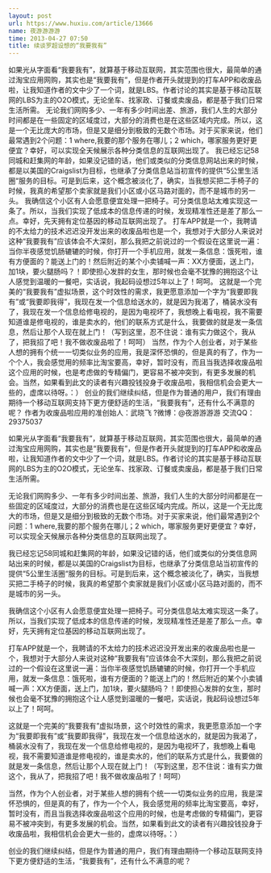 ```yaml
---
layout: post
url: https://www.huxiu.com/article/13666
name: 夜游游游游
time: 2013-04-27 07:50
title: 续谈罗超设想的“我要我有”
---
```

如果光从字面看“我要我有”，就算基于移动互联网，其实范围也很大，最简单的通过淘宝应用网购，其实也是“我要我有”，但是作者开头就提到的打车APP和收废品啦，让我知道作者的文中少了一个词，就是LBS。作者讨论的其实是基于移动互联网的LBS为主的O2O模式，无论坐车、找家政、订餐或卖废品，都是基于我们日常生活所需。 无论我们网购多少、一年有多少时间出差、旅游，我们人生的大部分时间都是在一些固定的区域度过，大部分的消费也是在这些区域内完成。所以，这是一个无比庞大的市场，但是又是细分到极致的无数个市场。对于买家来说，他们最常遇到2个问题：1 where,我要的那个服务在哪儿；2 which，哪家服务更好更便宜？幸好，可以实现全天候展示各种分类信息的互联网出现了。 我已经忘记58同城和赶集网的年龄，如果没记错的话，他们或类似的分类信息网站出来的时候，都是以美国的Craigslist为目标，也继承了分类信息站当初宣传的提供“5公里生活圈“服务的目标。可是到后来，这个概念被淡化了，确实，当我想买把二手椅子的时候，我真的希望那个卖家就是我们小区或小区马路对面的，而不是城市的另一头。 我确信这个小区有人会愿意便宜处理一把椅子。可分类信息站太难实现这一条了。所以，当我们实现了低成本的信息传递的时候，发现精准性还是差了那么一点。幸好，先天拥有定位基因的移动互联网出现了。 打车APP就是一个，我聘请的不太给力的技术迟迟没开发出来的收废品啦也是一个，我想对于大部分人来说对这种“我要我有”应该体会不大深刻，那么我把之前说过的一个假设在这里说一遍：当你半夜感觉饥肠辘辘的时候，你打开一个手机应用，就发一条信息：饿死啦，谁有方便面的？能送上门的！然后附近的某个小卖铺喊一声：XX方便面，送上门，加1块，要火腿肠吗？！即使担心发胖的女生，那时候也会毫不犹豫的拥抱这个让人感觉到温暖的一餐吧，实话说，我起码设想过5年以上了！呵呵。 这就是一个完美的“我要我有”虚拟场景，这个时效性的需求，我更愿意添加一个字为“我要即我有”或“我要即我得”，我现在发一个信息给送水的，就是因为我渴了，桶装水没有了，我现在发一个信息给修电视的，是因为电视坏了，我想晚上看电视，我不需要知道谁是修电视的，谁是卖水的，他们的联系方式是什么，我要做的就是发一条信息，然后让那个人现在就上门！（写到这里，忍不住说：谁有实力做这个，我从了，把我招了吧！我不做收废品啦了！呵呵） 当然，作为个人创业者，对于某些人想的拥有个统一一切类似业务的应用，我是深怀恐惧的，但是真的有了，作为一个个人，我会感觉用的频率比淘宝要高，幸好，暂时没有，而且当我选择收废品啦这个应用的时候，也是考虑做的专精偏门，更容易不被冲突到，有更多发展的机会。当然，如果看到此文的读者有兴趣投钱投身于收废品啦，我相信机会会更大一些的，虚席以待呀。：） 创业的我们继续纠结，但是作为普通的用户，我们有理由期待一个移动互联网支持下更方便舒适的生活，“我要我有”，还有什么不满意的呢？ 作者为收废品啦应用的准创始人：武晓飞 ?微博：@夜游游游游 交流QQ：29375037

如果光从字面看“我要我有”，就算基于移动互联网，其实范围也很大，最简单的通过淘宝应用网购，其实也是“我要我有”，但是作者开头就提到的打车APP和收废品啦，让我知道作者的文中少了一个词，就是LBS。作者讨论的其实是基于移动互联网的LBS为主的O2O模式，无论坐车、找家政、订餐或卖废品，都是基于我们日常生活所需。

无论我们网购多少、一年有多少时间出差、旅游，我们人生的大部分时间都是在一些固定的区域度过，大部分的消费也是在这些区域内完成。所以，这是一个无比庞大的市场，但是又是细分到极致的无数个市场。对于买家来说，他们最常遇到2个问题：1 where,我要的那个服务在哪儿；2 which，哪家服务更好更便宜？幸好，可以实现全天候展示各种分类信息的互联网出现了。

我已经忘记58同城和赶集网的年龄，如果没记错的话，他们或类似的分类信息网站出来的时候，都是以美国的Craigslist为目标，也继承了分类信息站当初宣传的提供“5公里生活圈“服务的目标。可是到后来，这个概念被淡化了，确实，当我想买把二手椅子的时候，我真的希望那个卖家就是我们小区或小区马路对面的，而不是城市的另一头。

我确信这个小区有人会愿意便宜处理一把椅子。可分类信息站太难实现这一条了。所以，当我们实现了低成本的信息传递的时候，发现精准性还是差了那么一点。幸好，先天拥有定位基因的移动互联网出现了。

打车APP就是一个，我聘请的不太给力的技术迟迟没开发出来的收废品啦也是一个，我想对于大部分人来说对这种“我要我有”应该体会不大深刻，那么我把之前说过的一个假设在这里说一遍：当你半夜感觉饥肠辘辘的时候，你打开一个手机应用，就发一条信息：饿死啦，谁有方便面的？能送上门的！然后附近的某个小卖铺喊一声：XX方便面，送上门，加1块，要火腿肠吗？！即使担心发胖的女生，那时候也会毫不犹豫的拥抱这个让人感觉到温暖的一餐吧，实话说，我起码设想过5年以上了！呵呵。

这就是一个完美的“我要我有”虚拟场景，这个时效性的需求，我更愿意添加一个字为“我要即我有”或“我要即我得”，我现在发一个信息给送水的，就是因为我渴了，桶装水没有了，我现在发一个信息给修电视的，是因为电视坏了，我想晚上看电视，我不需要知道谁是修电视的，谁是卖水的，他们的联系方式是什么，我要做的就是发一条信息，然后让那个人现在就上门！（写到这里，忍不住说：谁有实力做这个，我从了，把我招了吧！我不做收废品啦了！呵呵）

当然，作为个人创业者，对于某些人想的拥有个统一一切类似业务的应用，我是深怀恐惧的，但是真的有了，作为一个个人，我会感觉用的频率比淘宝要高，幸好，暂时没有，而且当我选择收废品啦这个应用的时候，也是考虑做的专精偏门，更容易不被冲突到，有更多发展的机会。当然，如果看到此文的读者有兴趣投钱投身于收废品啦，我相信机会会更大一些的，虚席以待呀。：）

创业的我们继续纠结，但是作为普通的用户，我们有理由期待一个移动互联网支持下更方便舒适的生活，“我要我有”，还有什么不满意的呢？

